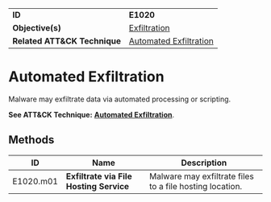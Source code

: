 |||
|---|---|
|**ID**|**E1020**|
|**Objective(s)**|[Exfiltration](https://github.com/MBCProject/mbc-markdown/tree/master/exfiltration)|
|**Related ATT&CK Technique**|[Automated Exfiltration](https://attack.mitre.org/techniques/T1020/)|


Automated Exfiltration
======================
Malware may exfiltrate data via automated processing or scripting.

**See ATT&CK Technique:** [**Automated Exfiltration**](https://attack.mitre.org/techniques/T1020/).

Methods
-------
|ID|Name|Description|
|---|---|---|
|E1020.m01|**Exfiltrate via File Hosting Service**|Malware may exfiltrate files to a file hosting location.|
